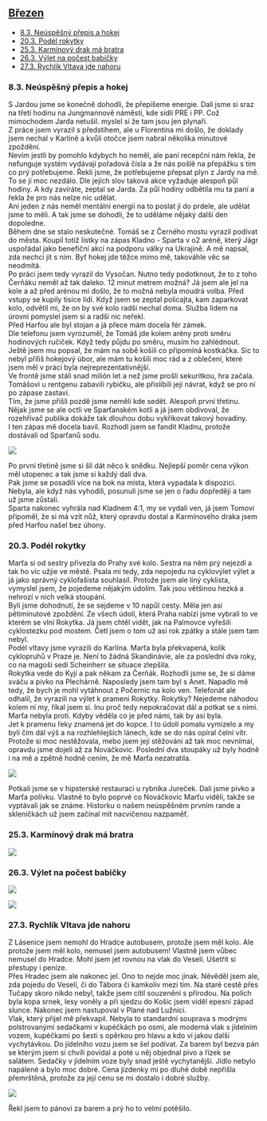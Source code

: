 
## [Březen](2022.md)  


- [8.3. Neúspěšný přepis a hokej](#83-neúspěšný-přepis-a-hokej)
- [20.3. Podél rokytky](#203-podél-rokytky)
- [25.3. Karmínový drak má bratra](#253-karmínový-drak-má-bratra)
- [26.3. Výlet na počest babičky](#263-výlet-na-počest-babičky)
- [27.3. Rychlík Vltava jde nahoru](#273-rychlík-vltava-jde-nahoru)


### 8.3. Neúspěšný přepis a hokej

S Jardou jsme se konečně dohodli, že přepíšeme energie. Dali jsme si sraz na třetí hodinu na Jungmannově náměstí, kde sídlí PRE i PP. Což mimochodem Jarda netušil. myslel si že tam jsou jen plynaři.<br>
Z práce jsem vyrazil s předstihem, ale u Florentina mi došlo, že doklady jsem nechal v Karlíně a kvůli otočce jsem nabral několika minutové zpoždění.<br>
Nevím jestli by pomohlo kdybych ho neměl, ale paní recepční nám řekla, že nefunguje systém vydávají pořadová čísla a že nás pošlě na přepážku s tím co prý potřebujeme. Řekli jsme, že potřebujeme přepsat plyn z Jardy na mě. To se jí moc nezdálo. Dle jejích slov taková akce vyžaduje alespoň půl hodiny. A kdy zavíráte, zeptal se Jarda. Za půl hodiny odbětila mu ta paní a řekla že pro nás nelze nic udělat.<br>
Ani jeden z nás neměl mentální energii na to poslat jí do prdele, ale udělat jsme to měli. A tak jsme se dohodli, že to uděláme nějaký další den dopoledne.<br>
Během dne se stalo neskutečné. Tomáš se z Černého mostu vyrazil podívat do města. Koupil totiž lístky na zápas Kladno - Sparta v o2 aréně, který Jágr uspořádal jako benefiční akci na podporu války na Ukrajině. A mě napsal, zda nechci jít s ním. Byť hokej jde těžce mimo mě, takováhle věc se neodmítá.<br>
Po práci jsem tedy vyrazil do Vysočan. Nutno tedy podotknout, že to z toho Čerňáku neměl až tak daleko. 12 minut metrem možná? Já jsem ale jel na kole a až před arénou mi došlo, že to možná nebyla moudrá volba. Před vstupy se kupily tisíce lidí. Když jsem se zeptal policajta, kam zaparkovat kolo, odvětil mi, že on by své kolo radši nechal doma. Služba lidem na úrovni pomyslel jsem si a radši nic neřekl.<br>
Před Harfou ale byl stojan a já přece mám docela fér zámek.<br>
Dle telefonu jsem vyrozuměl, že Tomáš jde kolem arény proti směru hodinových ručiček. Když tedy půjdu po směru, musím ho zahlédnout. Ještě jsem mu popsal, že mám na sobě košili co připomíná kostkáčka. Sic to nebyl příliš hokejový úbor, ale mám tu košili moc rád a z oblečení, které jsem měl v práci byla nejreprezentativnější.<br>
Ve frontě jsme stáli snad milión let a než jsme prošli sekuritkou, hra začala. Tomášovi u rentgenu zabavili rybičku, ale přislíbili její návrat, když se pro ní po zápase zastaví.<br>
Tím, že jsme přišli pozdě jsme neměli kde sedět. Alespoň první třetinu. Nějak jsme se ale octli ve Sparťanském kotli a já jsem obdivoval, že rozehřívač publika dokáže tak dlouhou dobu vykřikovat takový hovadiny.<br>
I ten zápas mě docela bavil. Rozhodl jsem se fandit Kladnu, protože dostávali od Sparťanů sodu.<br>

<a href="../images/2022_march/8_1.jpg" target="_blank"><img src="../images/thumbnails/2022_march/8_1.jpg"></a>

Po první třetině jsme si šli dát něco k snědku. Nejlepší poměr cena výkon měl utopenec a tak jsme si každý dali dva.<br>
Pak jsme se posadili více na bok na místa, která vypadala k dispozici. Nebyla, ale když nás vyhodili, posunuli jsme se jen o řadu dopřeději a tam už jsme zůstali.<br>
Sparta nakonec vyhrála nad Kladnem 4:1, my se vydali ven, já jsem Tomovi připoměl, že si má vzít nůž, který opravdu dostal a Karmínového draka jsem před Harfou našel bez úhony.<br>

### 20.3. Podél rokytky

Marťa si od sestry přivezla do Prahy své kolo. Sestra na něm prý nejezdí a tak ho víc užjie ve městě. Psala mi tedy, zda nepojedu na cyklovýlet výlet a já jako správný cyklofašista souhlasil. Protože jsem ale líný cyklista, vymyslel jsem, že pojedeme nějakým údolím. Tak jsou většinou hezká a nehrozí v nich velká stoupání.<br>
Byli jsme dohodnutí, že se sejdeme v 10 napůl cesty. Měla jen asi pětiminutové zpoždění. Ze všech údolí, která Praha nabízí jsme vybrali to ve kterém se vlní Rokytka. Já jsem chtěl vidět, jak na Palmovce vyřešili cyklostezku pod mostem. Četl jsem o tom už asi rok zpátky a stále jsem tam nebyl.<br>
Podél vltavy jsme vyrazili do Karlína. Marťa byla překvapená, kolik cyklopruhů v Praze je. Není to žádná Skandinávie, ale za poslední dva roky, co na magoši sedí Scheinherr se situace zlepšila.<br>
Rokytka vede do Kyjí a pak někam za Čerňák. Rozhodli jsme se, že si dáme sváču a pivko na Plechárně. Naposledy jsem tam byl s Anet. Napadlo mě tedy, že bych je mohl vytáhnout z Počernic na kolo ven. Telefonát ale odhalil, že vyrazili na výlet k prameni Rokytky. Rokytky? Nejedeme náhodou kolem ní my, říkal jsem si. Inu proč tedy nepokračovat dál a potkat se s nimi. Marťa nebyla proti. Kdyby věděla co je před námi, tak by asi byla.<br>
Jet k pramenu řeky znamená jet do kopce. I to údolí pomalu vymizelo a my byli čím dál výš a na rozhlehlejších lánech, kde se do nás opíral čelní vítr. Protože si moc nestěžovala, mebo jsem její stěžování až tak moc nevnímal, opravdu jsme dojeli až za Nováčkovic. Poslední dva stoupáky už byly hodně i na mě a zpětně hodně cením, že mě Marťa nezatratila.<br>

<a href="../images/2022_march/20_1.jpg" target="_blank"><img src="../images/thumbnails/2022_march/20_1.jpg"></a>

Potkali jsme se v hipsterské restauraci u rybníka Jureček. Dali jsme pivko a Marťa polívku. Vlastně to bylo poprvé co Nováčkovic Marťu viděli, takže se vyptávali jak se známe. Historku o našem neúspěšném prvním rande a skleničkách už jsem začínal mít nacvičenou nazpaměť.<br>

### 25.3. Karmínový drak má bratra


<a href="../images/2022_march/25_1.jpg" target="_blank"><img src="../images/thumbnails/2022_march/25_1.jpg"></a>


### 26.3. Výlet na počest babičky


<a href="../images/2022_march/26_1.jpg" target="_blank"><img src="../images/thumbnails/2022_march/26_1.jpg"></a>


<a href="../images/2022_march/26_2.jpg" target="_blank"><img src="../images/thumbnails/2022_march/26_2.jpg"></a>


### 27.3. Rychlík Vltava jde nahoru

Z Lásenice jsem nemohl do Hradce autobusem, protože jsem měl kolo. Ale protože jsem měl kolo, nemusel jsem autobusem! Vlastně jsem vůbec nemusel do Hradce. Mohl jsem jet rovnou na vlak do Veselí. Ušetřit si přestupy i peníze.<br>
Přes Hradec jsem ale nakonec jel. Ono to nejde moc jinak. Něvěděl jsem ale, zda pojedu do Veselí, či do Tábora či kamkoliv mezi tím. Na staré cestě přes Tučapy skoro nikdo nebyl, takže jsem cítil souzenění s přírodou. Na polích byla kopa srnek, lesy voněly a při sjedzu do Košic jsem viděl epesní západ slunce. Nakonec jsem nastupoval v Plané nad Lužnicí.<br>
Vlak, který přijel mě překvapil. Nebyla to standardní souprava s modrými polstrovanými sedačkami v kupéčkách po osmi, ale moderná vlak s jídelním vozem, kupéčkami po šesti s opěrkou pro hlavu a kdo ví jakou další vychytávkou. Do jídelního vozu jsem se šel podívat. Za barem byl bezva pán se kterým jsem si chvíli povídal a poté u něj objednal pivo a řízek se salátem. Sedačky v jídelním voze byly snad ještě vychytanější. Jídlo nebylo napálené a bylo moc dobré. Cena jízdenky mi po dluhé době nepřišla přemrštěná, protože za její cenu se mi dostalo i dobré služby.<br>

<a href="../images/2022_march/27_1.jpg" target="_blank"><img src="../images/thumbnails/2022_march/27_1.jpg"></a>

Řekl jsem to pánovi za barem a prý ho to velmi potěšilo.<br>
